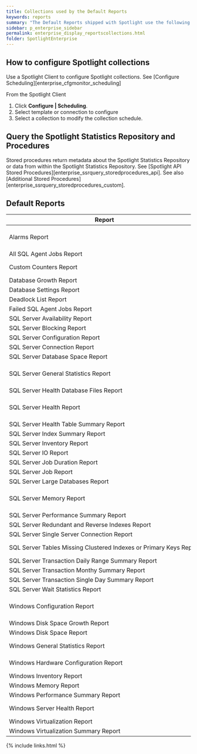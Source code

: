 ```yaml
---
title: Collections used by the Default Reports
keywords: reports
summary: "The Default Reports shipped with Spotlight use the following collections and procedures."
sidebar: p_enterprise_sidebar
permalink: enterprise_display_reportscollections.html
folder: SpotlightEnterprise
---
```



## How to configure Spotlight collections
Use a Spotlight Client to configure Spotlight collections. See [Configure Scheduling][enterprise_cfgmonitor_scheduling]

From the Spotlight Client

1.  Click **Configure \| Scheduling**.
2.  Select template or connection to configure
3.  Select a collection to modify the collection schedule.

## Query the Spotlight Statistics Repository and Procedures
Stored procedures return metadata about the Spotlight Statistics Repository or data from within the Spotlight Statistics Repository. See [Spotlight API Stored Procedures][enterprise_ssrquery_storedprocedures_api]. See also [Additional Stored Procedures][enterprise_ssrquery_storedprocedures_custom].

## Default Reports

Report | Collection Procedure | Collection Name
-------|----------|---------------------
Alarms Report | | spotlight_get_monitored_objects, Spotlight_rep_alarms_multi_select_details, Spotlight_rep_alarms_multi_select_summary | 
All SQL Agent Jobs Report | SQLAgentJobList | Agent Job List
Custom Counters Report | SQLCustomCounters, CustomCounters | Custom Counters - SQL Server, Custom Counters - Windows
Database Growth	Report | SQLDatabaseList	| Database List
Database Settings Report | GeneralDBProperties | General DB Properties
Deadlock List Report | DeadlockList | Deadlock List
Failed SQL Agent Jobs Report	| SQLAgentJobsFailed	| Agent Jobs Failed
SQL Server Availability Report	| ConnectionAvailability	| Connection Availability
SQL Server Blocking	Report | SQLBlockingList | Blocking List
SQL Server Configuration Report | SQLConfigList | Server Properties,xp_msver properties,Configuration List
SQL Server Connection Report | SQLConnections | SQL Server Connections
SQL Server Database Space Report	| SQLDatabaseList	| Database List
SQL Server General Statistics Report | SQLConnections,SQLBufferManager<br>SQLStatistics,SQLMemoryManager<br>SQLCacheManager | SQL Server Connections,Buffer Manager<br>Statistics,Memory Manager,<br>Cache Manager
SQL Server Health Database Files Report | SQLFiles | Files
SQL Server Health Report | SQLConnections,SQLBufferManager<br>SQLStatistics,SQLMemoryManager<br>SQLCacheManager |  SQL Server Connections,Statistics,<br>Buffer Manager,Cache Manager,<br>Memory Manager
SQL Server Health Table Summary Report | SQLTableSummary | SQL Table Summary
SQL Server Index Summary Report | SQLIndexSummary | SQL Index Summary
SQL Server Inventory Report | SQLVersionInfo | Version Information
SQL Server IO Report |	SQLBufferManager, VirtualFileStats |	Buffer Manager,Virtual File Statistics
SQL Server Job Duration Report | SQLAgentJobList |	Agent Job List
SQL Server Job Report | SQLAgentJobList |	Agent Job List
SQL Server Large Databases Report | SQLDatabaseList | Database List
SQL Server Memory Report | SQLBufferManager<br>SQLStatistics,SQLMemoryManager<br>SQLCacheManager | Buffer Manager,Cache Manager,Memory Manager
SQL Server Performance Summary Report | SQLCPUPercent | SQL CPU Percent
SQL Server Redundant and Reverse Indexes Report | SQLRedundantIndexes, SQLReverseIndexes | Redundant Indexes,Reverse Indexes
SQL Server Single Server Connection Report | SQLConnections | SQL Server Connections
SQL Server Tables Missing Clustered Indexes or Primary Keys Report | SQLTablesMissingPrimaryKeys<br>SQLTablesMissingClusteredIndexes | Tables Missing Primary Keys<br>Tables Missing Clustered Indexes
SQL Server Transaction Daily Range Summary Report | SQLDatabaseInfo | Database Info
SQL Server Transaction Monthy Summary Report | SQLDatabaseInfo | Database Info
SQL Server Transaction Single Day Summary Report | SQLDatabaseInfo | Database Info
SQL Server Wait Statistics Report | SQLWaitStats | SQL Wait Statistics Details
Windows Configuration Report | OperatingSystem, PagingFiles<br>AdvancedPerformanceOptions<br>SystemOptions | Operating System,Paging Files<br>Advanced Performance Options<br>Windows System Start Options
Windows Disk Space Growth Report | FileSystems | File Systems
Windows Disk Space Report | FileSystems | File Systems
Windows General Statistics Report | Memory, Processes<br>System,Network,LogicalDisks | Memory,Processes,<br>System Performance,Network,Logical Disks
Windows Hardware Configuration Report | ComputerSystem,ProcessDetails<br>PhysicalMemory,PhysicalDiskDrive,NetworkAdapter | Computer System,Processor Details,<br>Physical Memory,Physical Disk Drive,Network Adapter
Windows Inventory Report | OperatingSystem,Memory,ProcessDetails | Operating System, Memory, Processor Details
Windows Memory Report | Memory | Memory
Windows Performance Summary Report | Processes, Memory,Network,PhysicalDisks | Processors,Memory, Network, Physical Disks
Windows Server Health Report | Processes,System,<br>Network,LogicalDisks | Processes,System Performance,<br>Memory,Network,Logical Disks
Windows Virtualization Report | VirtualUsage | Virtual Machine Usage
Windows Virtualization Summary Report | VirtualUsage | Virtual Machine Usage


{% include links.html %}
